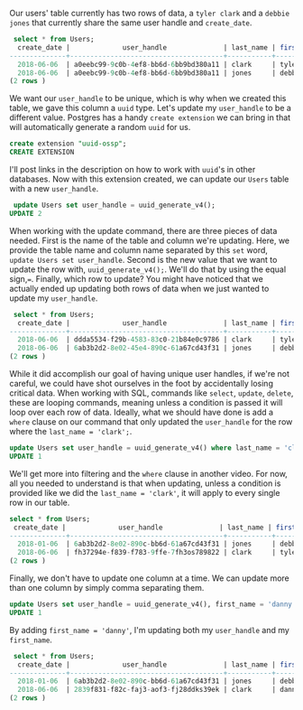 Our users' table currently has two rows of data, a `tyler clark` and a `debbie jones` that currently share the same user handle and `create_date`.

```sql 
 select * from Users; 
  create_date |             user_handle              | last_name | first _name 
--------------+--------------------------------------+-----------+-------------
  2018-06-06  | a0eebc99-9c0b-4ef8-bb6d-6bb9bd380a11 | clark     | tyler  
  2018-06-06  | a0eebc99-9c0b-4ef8-bb6d-6bb9bd380a11 | jones     | debbie  
(2 rows )

```

We want our `user_handle` to be unique, which is why when we created this table, we gave this column a `uuid` type. Let's update my `user_handle` to be a different value. Postgres has a handy `create extension` we can bring in that will automatically generate a random `uuid` for us. 

```sql 
create extension "uuid-ossp";
CREATE EXTENSION
```

I'll post links in the description on how to work with `uuid`'s in other databases. Now with this extension created, we can update our `Users` table with a new `user_handle`. 
 
```sql 
 update Users set user_handle = uuid_generate_v4();
UPDATE 2

```

When working with the update command, there are three pieces of data needed. First is the name of the table and column we're updating. Here, we provide the table name and column name separated by this `set` word, `update Users set user_handle`. Second is the new value that we want to update the row with, `uuid_generate_v4();`. We'll do that by using the equal sign,`=`. Finally, which row to update? You might have noticed that we actually ended up updating both rows of data when we just wanted to update my `user_handle`.

```sql 
 select * from Users; 
  create_date |             user_handle              | last_name | first _name 
--------------+--------------------------------------+-----------+-------------
  2018-06-06  | ddda5534-f29b-4583-83c0-21b84e0c9786 | clark     | tyler  
  2018-06-06  | 6ab3b2d2-8e02-45e4-890c-61a67cd43f31 | jones     | debbie  
(2 rows )
```

While it did accomplish our goal of having unique user handles, if we're not careful, we could have shot ourselves in the foot by accidentally losing critical data. When working with SQL, commands like `select`, `update`, `delete`, these are looping commands, meaning unless a condition is passed it will loop over each row of data. Ideally, what we should have done is add a `where` clause on our command that only updated the `user_handle` for the row where the `last_name = 'clark';`. 

```sql 
update Users set user_handle = uuid_generate_v4() where last_name = 'clark';
UPDATE 1
```

We'll get more into filtering and the `where` clause in another video. For now, all you needed to understand is that when updating, unless a condition is provided like we did the `last_name = 'clark'`, it will apply to every single row in our table. 

```sql 
select * from Users; 
 create_date |             user_handle              | last_name | first _name 
--------------+--------------------------------------+-----------+-------------
  2018-01-06  | 6ab3b2d2-8e02-890c-bb6d-61a67cd43f31 | jones     | debbie  
  2018-06-06  | fh37294e-f839-f783-9ffe-7fh3os789822 | clark     | tyler  
(2 rows )
```

Finally, we don't have to update one column at a time. We can update more than one column by simply comma separating them. 

```sql 
update Users set user_handle = uuid_generate_v4(), first_name = 'danny'  where last_name = 'clark';
UPDATE 1

```

By adding `first_name = 'danny'`, I'm updating both my `user_handle` and my `first_name`.

```sql 
 select * from Users; 
  create_date |             user_handle              | last_name | first _name 
--------------+--------------------------------------+-----------+-------------
  2018-01-06  | 6ab3b2d2-8e02-890c-bb6d-61a67cd43f31 | jones     | debbie  
  2018-06-06  | 2839f831-f82c-faj3-aof3-fj28ddks39ek | clark     | danny  
(2 rows )
```